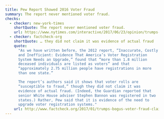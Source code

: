 ```yaml
---
title: Pew Report Showed 2016 Voter Fraud
summary: The report never mentioned voter fraud.
checks:
  - checker: new-york-times
    shortQuote: The report never mentioned voter fraud.
    url: https://www.nytimes.com/interactive/2017/06/23/opinion/trumps-lies.html
  - checker: factcheck-org
    shortQuote: … they did not claim it was evidence of actual fraud
    quote:
      "As we have written before, the 2012 report, “Inaccurate, Costly
      and Inefficient: Evidence That America’s Voter Registration
      System Needs an Upgrade,” found that “more than 1.8 million
      deceased individuals are listed as voters” and that
      “approximately 2.75 million people have registrations in more
      than one state.”

      The report’s authors said it shows that voter rolls are
      “susceptible to fraud,” though they did not claim it was
      evidence of actual fraud. (Indeed, the Guardian reported that
      senior White House adviser Stephen Bannon was registered in two
      states.) Rather, Pew said that it is evidence of the need to
      upgrade voter registration systems."
    url: http://www.factcheck.org/2017/01/trumps-bogus-voter-fraud-claims-revisited/
---
```

